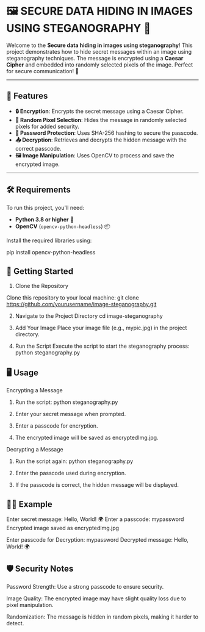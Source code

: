 # 🖼️ SECURE DATA HIDING IN IMAGES USING STEGANOGRAPHY 🔐

Welcome to the **Secure data hiding in images using steganography**! This project demonstrates how to hide secret messages within an image using steganography techniques. The message is encrypted using a **Caesar Cipher** and embedded into randomly selected pixels of the image. Perfect for secure communication! 🚀

---

## 🌟 Features

- **🔒 Encryption**: Encrypts the secret message using a Caesar Cipher.
- **🎲 Random Pixel Selection**: Hides the message in randomly selected pixels for added security.
- **🔐 Password Protection**: Uses SHA-256 hashing to secure the passcode.
- **📤 Decryption**: Retrieves and decrypts the hidden message with the correct passcode.
- **🖼️ Image Manipulation**: Uses OpenCV to process and save the encrypted image.

---

## 🛠️ Requirements

To run this project, you'll need:

- **Python 3.8 or higher** 🐍
- **OpenCV** (`opencv-python-headless`) 📦

Install the required libraries using:

pip install opencv-python-headless

## 🚀 Getting Started

1. Clone the Repository

Clone this repository to your local machine:
git clone https://github.com/yourusername/image-steganography.git

2. Navigate to the Project Directory
cd image-steganography

3. Add Your Image
Place your image file (e.g., mypic.jpg) in the project directory.

4. Run the Script
Execute the script to start the steganography process:
python steganography.py

## 🖥️ Usage

Encrypting a Message

1. Run the script:
python steganography.py

2. Enter your secret message when prompted.

3. Enter a passcode for encryption.

4. The encrypted image will be saved as encryptedImg.jpg.

Decrypting a Message

1. Run the script again:
python steganography.py

2. Enter the passcode used during encryption.

3. If the passcode is correct, the hidden message will be displayed.

## 🧑‍💻 Example

Enter secret message: Hello, World! 🌍
Enter a passcode: mypassword
Encrypted image saved as encryptedImg.jpg

Enter passcode for Decryption: mypassword
Decrypted message: Hello, World! 🌍

## 🛡️ Security Notes

Password Strength: Use a strong passcode to ensure security.

Image Quality: The encrypted image may have slight quality loss due to pixel manipulation.

Randomization: The message is hidden in random pixels, making it harder to detect.

